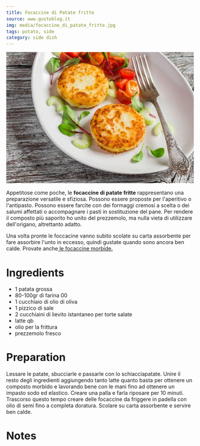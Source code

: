 ```yaml
---
title: Focaccine di Patate fritte
source: www.gustoblog.it
img: media/focaccine_di_patate_fritte.jpg
tags: potato, side
category: side dish
---
```


![Focaccine di Patate fritte](media/focaccine_di_patate_fritte.jpg)

Appetitose come poche, le **focaccine di patate fritte** rappresentano una preparazione versatile e sfiziosa. Possono essere proposte per l'aperitivo o l'antipasto. Possono essere farcite con dei formaggi cremosi a scelta o dei salumi affettati o accompagnare i pasti in sostituzione del pane. Per rendere il composto più saporito ho unito del prezzemolo, ma nulla vieta di utilizzare dell'origano, altrettanto adatto.

Una volta pronte le foccacine vanno subito scolate su carta assorbente per fare assorbire l'unto in eccesso, quindi gustate quando sono ancora ben calde. Provate anche[ le focaccine morbide.](http://www.gustoblog.it/post/94297/le-focaccine-morbide-da-fare-con-la-ricetta-veloce)

Ingredients
===========

* 1 patata grossa
* 80-100gr di farina 00
* 1 cucchiaio di olio di oliva
* 1 pizzico di sale
* 2 cucchiaini di lievito istantaneo per torte salate
* latte qb
* olio per la frittura
* prezzemolo fresco

Preparation
===========

Lessare le patate, sbucciarle e passarle con lo schiacciapatate. Unire il resto degli ingredienti aggiungendo tanto latte quanto basta per ottenere un composto morbido e lavorando bene con le mani fino ad ottenere un impasto sodo ed elastico. Creare una palla e farla riposare per 10 minuti. Trascorso questo tempo creare delle focaccine da friggere in padella con olio di semi fino a completa doratura. Scolare su carta assorbente e servire ben calde.

Notes
=====
